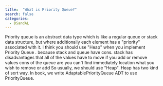 ```yaml
---
title:  "What is Priority Queue?"
search: false
categories: 
  - DSandAL
---
```



Priority queue is an abstract data type which is like a regular queue or stack data structure, but where additionally each element has a "priority" associated with it.
I think you should use "Heap" when you implement Priority Queue . because stack and queue have cons.
stack has disadvantages that all of the values have to move if you add or remove values
cons of the queue are you can't find immediately location what you wish to remove or add 
So usually, we should use "Heap". 
Heap has two kind of sort way. 
In book, we write AdaptablePriorityQueue ADT to use PriorityQueue.

<!--stackedit_data:
eyJoaXN0b3J5IjpbMTYxNzM0OTUzMiwtMzcwNDI4NjY5XX0=
-->